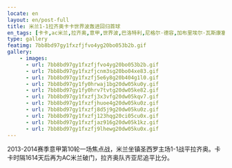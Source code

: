 ```yaml
---
locate: en
layout: en/post-full
title: 米兰1-1拉齐奥卡卡世界波轰进回归首球
en_tags: [卡卡,ac米兰,拉齐奥,意甲,世界波,巴洛特利,尼格尔·德容,加布里埃尔·瓦斯康塞洛斯·费雷拉,2013-2014]
type: gallery
featimg: 7bb8bd97gy1fxzfjfvo4yg20bo053b2b.gif
gallery:
    - images:
      - url: 7bb8bd97gy1fxzfjfvo4yg20bo053b2b.gif
      - url: 7bb8bd97gy1fxzfjcnm3sg20bo04xe83.gif
      - url: 7bb8bd97gy1fxzfj5e6y8g20b404g1l0.gif
      - url: 7bb8bd97gy1fy0hrwaj1bg20dw05ku0y.gif
      - url: 7bb8bd97gy1fy0hrv7tvtg20dw05ke82.gif
      - url: 7bb8bd97gy1fxzfj3x3vfg20dw05kqv7.gif
      - url: 7bb8bd97gy1fxzfjhuoe4g20dw05ku0z.gif
      - url: 7bb8bd97gy1fxzfj8d5j9g20dw05ku0z.gif
      - url: 7bb8bd97gy1fxzfj123hqg20ci05cu0x.gif
      - url: 7bb8bd97gy1fxzfjaz916g20dw05k1kz.gif
      - url: 7bb8bd97gy1fxzfj9lhewg20dw05ku0x.gif
---
```


2013-2014赛季意甲第10轮一场焦点战，米兰坐镇圣西罗主场1-1战平拉齐奥。卡卡时隔1614天后再为AC米兰破门，拉齐奥队齐亚尼追平比分。
　　
